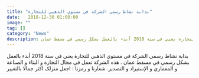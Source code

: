 ```yaml
---
title: "بدایة نشاط رسمي الشركة في مستوي الذهبي للتجارة" 
date:   2018-12-30 01:00:00
image: ""
tag: []
category: "News"
description: بدایة نشاط رسمي الشركة في مستوي الذهبي للتجارة يعني في سنة 2018 أبدء بالعمل بشكل رسمي في مسقط عمان
---
```

بدایة نشاط رسمي الشركة في مستوي الذهبي للتجارة يعني في سنة 2018 أبدء بالعمل بشكل رسمي في مسقط عمان .
هذه الشركة تعمل في مجال التجارة و البناء و الصناعة و المعماري و الإستيراد و التصدير.
شعارنا و رمزنا  :
اجعل منزلک اکثر جمالا بالتغییر